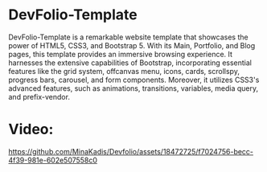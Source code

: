 # DevFolio-Template
DevFolio-Template is a remarkable website template that showcases the power of HTML5, CSS3, and Bootstrap 5. With its Main, Portfolio, and Blog pages, this template provides an immersive browsing experience. It harnesses the extensive capabilities of Bootstrap, incorporating essential features like the grid system, offcanvas menu, icons, cards, scrollspy, progress bars, carousel, and form components. Moreover, it utilizes CSS3's advanced features, such as animations, transitions, variables, media query, and prefix-vendor.

# Video:






https://github.com/MinaKadis/Devfolio/assets/18472725/f7024756-becc-4f39-981e-602e507558c0

